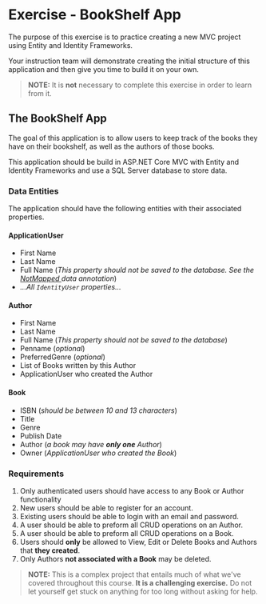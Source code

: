 # Exercise - BookShelf App

The purpose of this exercise is to practice creating a new MVC project using Entity and Identity Frameworks.

Your instruction team will demonstrate creating the initial structure of this application and then give you time to build it on your own.

> **NOTE:** It is **not** necessary to complete this exercise in order to learn from it.

## The BookShelf App

The goal of this application is to allow users to keep track of the books they have on their bookshelf, as well as the authors of those books.

This application should be build in ASP.<span>NET</span> Core MVC with Entity and Identity Frameworks and use a SQL Server database to store data.


### Data Entities

The application should have the following entities with their associated properties.

#### ApplicationUser

* First Name
* Last Name
* Full Name (_This property should not be saved to the database. See the [NotMapped ](https://www.learnentityframeworkcore.com/configuration/data-annotation-attributes/notmapped-attribute) data annotation_)
* _...All `IdentityUser` properties..._


#### Author

* First Name
* Last Name
* Full Name (_This property should not be saved to the database_)
* Penname (_optional_)
* PreferredGenre (_optional_)
* List of Books written by this Author
* ApplicationUser who created the Author 


#### Book

* ISBN (_should be between 10 and 13 characters_)
* Title
* Genre
* Publish Date
* Author (_a book may have **only one** Author_)
* Owner (_ApplicationUser who created the Book_)


### Requirements

1. Only authenticated users should have access to any Book or Author functionality
1. New users should be able to register for an account.
1. Existing users should be able to login with an email and password.
1. A user should be able to preform all CRUD operations on an Author.
1. A user should be able to preform all CRUD operations on a Book.
1. Users should **only** be allowed to View, Edit or Delete Books and Authors that **they created**.
1. Only Authors **not associated with a Book** may be deleted.


> **NOTE:** This is a complex project that entails much of what we've covered throughout this course. **It is a challenging exercise.** Do not let yourself get stuck on anything for too long without asking for help.

